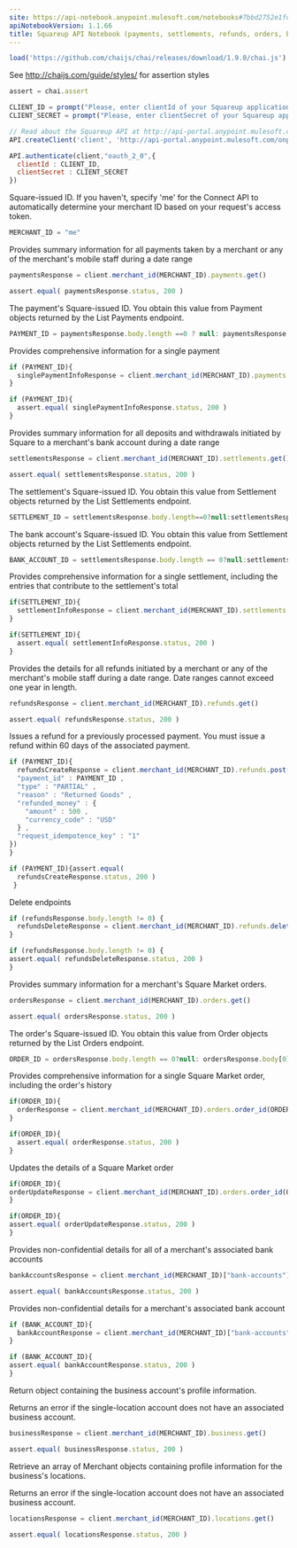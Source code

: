 ```yaml
---
site: https://api-notebook.anypoint.mulesoft.com/notebooks#7bbd2752e1fdcb75c48d
apiNotebookVersion: 1.1.66
title: Squareup API Notebook (payments, settlements, refunds, orders, bank accounts, business, locations)
---
```


```javascript
load('https://github.com/chaijs/chai/releases/download/1.9.0/chai.js')
```

See http://chaijs.com/guide/styles/ for assertion styles

```javascript
assert = chai.assert
```

```javascript
CLIENT_ID = prompt("Please, enter clientId of your Squareup application.")
CLIENT_SECRET = prompt("Please, enter clientSecret of your Squareup application.")
```

```javascript
// Read about the Squareup API at http://api-portal.anypoint.mulesoft.com/onpositive/api/squareup-api
API.createClient('client', 'http://api-portal.anypoint.mulesoft.com/onpositive/api/squareup-api/Squareup.raml');
```

```javascript
API.authenticate(client,"oauth_2_0",{
  clientId : CLIENT_ID,
  clientSecret : CLIENT_SECRET
})
```

Square-issued ID. If you haven't, specify 'me' for the Connect API to automatically determine your merchant ID based on your request's access token.

```javascript
MERCHANT_ID = "me"
```


Provides summary information for all payments taken by a merchant or any of the merchant's mobile staff during a date range

```javascript
paymentsResponse = client.merchant_id(MERCHANT_ID).payments.get()
```

```javascript
assert.equal( paymentsResponse.status, 200 )
```

The payment's Square-issued ID. You obtain this value from Payment objects returned by the List Payments endpoint.

```javascript
PAYMENT_ID = paymentsResponse.body.length ==0 ? null: paymentsResponse.body[0].id 
```

Provides comprehensive information for a single payment

```javascript
if (PAYMENT_ID){
  singlePaymentInfoResponse = client.merchant_id(MERCHANT_ID).payments.payment_id(PAYMENT_ID).get()
}
```

```javascript
if (PAYMENT_ID){
  assert.equal( singlePaymentInfoResponse.status, 200 )
}
```

Provides summary information for all deposits and withdrawals initiated by Square to a merchant's bank account during a date range

```javascript
settlementsResponse = client.merchant_id(MERCHANT_ID).settlements.get()
```

```javascript
assert.equal( settlementsResponse.status, 200 )
```

The settlement's Square-issued ID. You obtain this value from Settlement objects returned by the List Settlements endpoint.

```javascript
SETTLEMENT_ID = settlementsResponse.body.length==0?null:settlementsResponse.body[0].id
```

The bank account's Square-issued ID. You obtain this value from Settlement objects returned by the List Settlements endpoint.

```javascript
BANK_ACCOUNT_ID = settlementsResponse.body.length == 0?null:settlementsResponse.body[0].bank_account_id

```

Provides comprehensive information for a single settlement, including the entries that contribute to the settlement's total

```javascript
if(SETTLEMENT_ID){
  settlementInfoResponse = client.merchant_id(MERCHANT_ID).settlements.settlement_id(SETTLEMENT_ID).get()
}
```

```javascript
if(SETTLEMENT_ID){
  assert.equal( settlementInfoResponse.status, 200 )
}
```

Provides the details for all refunds initiated by a merchant or any of the merchant's mobile staff during a date range. Date ranges cannot exceed one year in length. 

```javascript
refundsResponse = client.merchant_id(MERCHANT_ID).refunds.get()
```

```javascript
assert.equal( refundsResponse.status, 200 )
```

Issues a refund for a previously processed payment. You must issue a refund within 60 days of the associated payment.

```javascript
if (PAYMENT_ID){
  refundsCreateResponse = client.merchant_id(MERCHANT_ID).refunds.post({
  "payment_id" : PAYMENT_ID ,
  "type" : "PARTIAL" ,
  "reason" : "Returned Goods" ,
  "refunded_money" : {
    "amount" : 500 ,
    "currency_code" : "USD"
  } ,
  "request_idempotence_key" : "1"
})
}
```

```javascript
if (PAYMENT_ID){assert.equal( 
  refundsCreateResponse.status, 200 )
 }
```

Delete endpoints

```javascript
if (refundsResponse.body.length != 0) {
  refundsDeleteResponse = client.merchant_id(MERCHANT_ID).refunds.delete()
}
```

```javascript
if (refundsResponse.body.length != 0) {
assert.equal( refundsDeleteResponse.status, 200 )
}
```

Provides summary information for a merchant's Square Market orders.

```javascript
ordersResponse = client.merchant_id(MERCHANT_ID).orders.get()
```

```javascript
assert.equal( ordersResponse.status, 200 )
```

The order's Square-issued ID. You obtain this value from Order objects returned by the List Orders endpoint.

```javascript
ORDER_ID = ordersResponse.body.length == 0?null: ordersResponse.body[0].id 
```

Provides comprehensive information for a single Square Market order, including the order's history

```javascript
if(ORDER_ID){
  orderResponse = client.merchant_id(MERCHANT_ID).orders.order_id(ORDER_ID).get()
}
```

```javascript
if(ORDER_ID){
  assert.equal( orderResponse.status, 200 )
}
```

Updates the details of a Square Market order

```javascript
if(ORDER_ID){
orderUpdateResponse = client.merchant_id(MERCHANT_ID).orders.order_id(ORDER_ID).put()
}
```

```javascript
if(ORDER_ID){
assert.equal( orderUpdateResponse.status, 200 )
}
```

Provides non-confidential details for all of a merchant's associated bank accounts

```javascript
bankAccountsResponse = client.merchant_id(MERCHANT_ID)["bank-accounts"].get()
```

```javascript
assert.equal( bankAccountsResponse.status, 200 )
```

Provides non-confidential details for a merchant's associated bank account

```javascript
if (BANK_ACCOUNT_ID){
  bankAccountResponse = client.merchant_id(MERCHANT_ID)["bank-accounts"].bank_account_id(BANK_ACCOUNT_ID).get()
}
```

```javascript
if (BANK_ACCOUNT_ID){
assert.equal( bankAccountResponse.status, 200 )
}
```

Return object containing the business account's profile information.

Returns an error if the single-location account does not have an associated business account.

```javascript
businessResponse = client.merchant_id(MERCHANT_ID).business.get()
```

```javascript
assert.equal( businessResponse.status, 200 )
```

Retrieve an array of Merchant objects containing profile information for the business's locations.

Returns an error if the single-location account does not have an associated business account.

```javascript
locationsResponse = client.merchant_id(MERCHANT_ID).locations.get()
```

```javascript
assert.equal( locationsResponse.status, 200 )
```